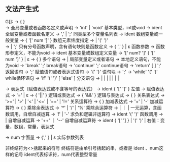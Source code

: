 ## 文法产生式

G[<program>]:
<program> → { <segment> }  
<segment> → <type> <def>                      全局变量或者函数名定义或声明
<type> → 'int' | 'void'                       基本类型，int或void
<def> → ident <idtail>                        全局变量或者函数名定义
<deflist> → ','  <defdata> <deflist> | ';'    同类型多个变量名列表
<defdata> → ident <varrdef>                   数组变量或一般变量
<varrdef> → { '[' num ']' }                   数组元素纬度指定
<idtail> → <varrdef> <deflist> | '(' <para> ')' <functail>   
<functail> → <blockstat> | ';'                只有分号函数声明，含有语句块则是函数定义
<para> → <onepara> { ','  <onepara> } | ε     函数参数
<onepara> → <type> <paradata>                 函数形参定义，<type>不能为void
<paradata> → ident <paradatatail>             基本变量或数组定义变量
<paradatatail> → '[' num? ']' { '[' num ']' } | ε
<subprogram> → { <onestatement> }             多个语句
<onestatement> -> <localdef> | <statement>    局部变量定义或者语句
<localdef> → <type> <defdata> <deflist>      本地定义语句，<type>不能为void
<breakstat> → 'break' ';'                    break语句
<continuestat> → 'continue' ';'              continue语句
<returnstat> → 'return' [ <expr> ] ';'       返回语句
<assignstat> → <expr> ';'                    赋值语句或者表达式语句
<blockstat> → '{' <subprogram> '}'           语句块
<emptystat> → ';'
<whilestat> → 'while' '(' <expr> ')' <statement>  while循环语句
<ifstat> → 'if'  '(' <expr> ')' <statement> [ 'else' <statement> ]   分支语句
<statement> → <whilestat> |
    <ifstat> |
    <breakstat> |
    <continuestat> |
    <returnstat> |
    <blockstat> |
    <assignstat> |
    <emptystat>

<expr> → <assexpr>              表达式（赋值表达式或不含等号的表达式）
<lval> → ident { '[' <expr> ']' }       左值
<assexpr> → <orexpr> <asstail>  赋值表达式
<asstail> → '=' <assexpr> <asstail> | ε 
<orexpr> → <andexpr> { '||' <andexpr> }        逻辑或表达式
<andexpr> → <cmpexpr> { '&&' <cmpexpr> }       逻辑与表达式
<cmpexpr> → <aloexpr> { <cmps> <aloexpr> }     关系表达式
<cmps> → '>=' | '>' | '<' | '<=' | '==' | '!=' 关系运算符
<aloexpr> → <item> { <addsub> <item> }         加减表达式
<addsub> → '+' | '-'                           加减运算符
<item> → <factor> { <muldiv> <factor> }        乘除余表达式
<muldiv> → '*' | '/' | '%'                     乘除余运算符
<factor> → <lop> <factor> | <selfexpr> ｜ <funccall> | <elem>  一元运算，含函数调用，自增自减运算
<lop>  → '!' | '-'                             求负和逻辑非运算符
<funccall> → ident '(' <realarg> ')'           函数调用
<selfexpr> → <selfop> <lval> | <lval> <selfop> 自增自减运算
<selfop> → '++' ｜ '--'                         自增自减运算符
<elem> → ident { '[' <expr> '] } | '(' <expr> ')' | <literal>  右值：变量，数组，常量，表达式

<literal> → num                                字面量
<realarg> → <expr> {',' <expr>} | ε            实际参数列表

非终结符为<>括起来的符号
终结符是由单引号括起的串，或者是 ident 、num这样的记号
ident代表标识符，num代表整型常量
